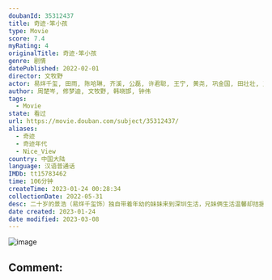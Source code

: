 ```yaml
---
doubanId: 35312437
title: 奇迹·笨小孩
type: Movie
score: 7.4
myRating: 4
originalTitle: 奇迹·笨小孩
genre: 剧情
datePublished: 2022-02-01
director: 文牧野
actor: 易烊千玺, 田雨, 陈哈琳, 齐溪, 公磊, 许君聪, 王宁, 黄尧, 巩金国, 田壮壮, 王传君, 章宇, 张志坚, 咏梅, 杨新鸣, 徐峥, 岳小军, 朱俊麟, 王丽涵, 贾弘逍, 韩笑, 孙征宇, 黄艺馨, 修梦迪, 苏子航, 郑伊倩, 丁文博, 陈翊曈, 谭泉, 程昭歌, 高海宝, 胡昌杰, 胡汝佳, 宝马, 甘昀宸, 李雪儿, 邱文熙
author: 周楚岑, 修梦迪, 文牧野, 韩晓邯, 钟伟
tags:
  - Movie
state: 看过
url: https://movie.douban.com/subject/35312437/
aliases:
  - 奇迹
  - 奇迹年代
  - Nice_View
country: 中国大陆
language: 汉语普通话
IMDb: tt15783462
time: 106分钟
createTime: 2023-01-24 00:28:34
collectionDate: 2022-05-31
desc: 二十岁的景浩（易烊千玺饰）独自带着年幼的妹妹来到深圳生活，兄妹俩生活温馨却拮据。为了妹妹高昂的手术费，机缘巧合之下，景浩得到一个机会，本以为美好生活即将来临，却不料遭遇重创。在时间和金钱的双重压力下...
date created: 2023-01-24
date modified: 2023-03-08
---
```


![image](p2842327103.jpg)

Comment:
---
